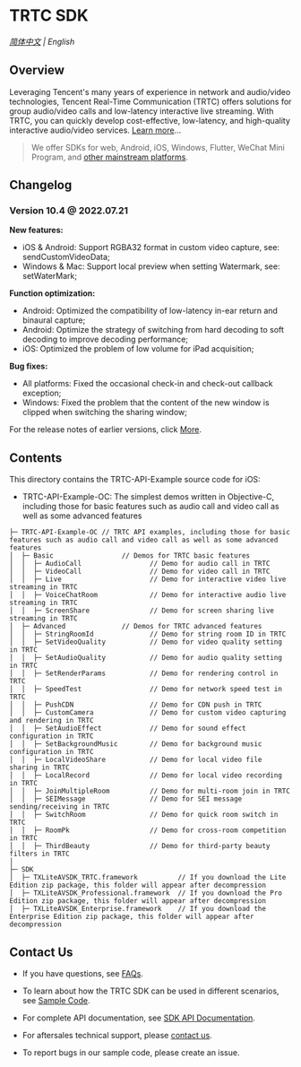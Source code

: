# TRTC SDK

_[简体中文](README-zh_CN.md) | English_
## Overview

Leveraging Tencent's many years of experience in network and audio/video technologies, Tencent Real-Time Communication (TRTC) offers solutions for group audio/video calls and low-latency interactive live streaming. With TRTC, you can quickly develop cost-effective, low-latency, and high-quality interactive audio/video services. [Learn more](https://cloud.tencent.com/document/product/647/16788)...

> We offer SDKs for web, Android, iOS, Windows, Flutter, WeChat Mini Program, and [other mainstream platforms](https://github.com/LiteAVSDK?q=TRTC_&type=all&sort=).



## Changelog
### Version 10.4 @ 2022.07.21

**New features:**
- iOS & Android: Support RGBA32 format in custom video capture, see: sendCustomVideoData;
- Windows & Mac: Support local preview when setting Watermark, see: setWaterMark;

**Function optimization:**
- Android: Optimized the compatibility of low-latency in-ear return and binaural capture;
- Android: Optimize the strategy of switching from hard decoding to soft decoding to improve decoding performance;
- iOS: Optimized the problem of low volume for iPad acquisition;

**Bug fixes:**

- All platforms: Fixed the occasional check-in and check-out callback exception;
- Windows: Fixed the problem that the content of the new window is clipped when switching the sharing window;

For the release notes of earlier versions, click [More](https://cloud.tencent.com/document/product/647/46907).


## Contents

This directory contains the TRTC-API-Example source code for iOS:
- TRTC-API-Example-OC: The simplest demos written in Objective-C, including those for basic features such as audio call and video call as well as some advanced features
```
├─ TRTC-API-Example-OC // TRTC API examples, including those for basic features such as audio call and video call as well as some advanced features
│  ├─ Basic                 // Demos for TRTC basic features
│  │  ├─ AudioCall                 // Demo for audio call in TRTC
│  │  ├─ VideoCall                 // Demo for video call in TRTC
│  │  ├─ Live                      // Demo for interactive video live streaming in TRTC
│  │  ├─ VoiceChatRoom             // Demo for interactive audio live streaming in TRTC
│  │  ├─ ScreenShare               // Demo for screen sharing live streaming in TRTC
│  ├─ Advanced              // Demos for TRTC advanced features
│  │  ├─ StringRoomId              // Demo for string room ID in TRTC
│  │  ├─ SetVideoQuality           // Demo for video quality setting in TRTC
│  │  ├─ SetAudioQuality           // Demo for audio quality setting in TRTC
│  │  ├─ SetRenderParams           // Demo for rendering control in TRTC
│  │  ├─ SpeedTest                 // Demo for network speed test in TRTC
│  │  ├─ PushCDN                   // Demo for CDN push in TRTC
│  │  ├─ CustomCamera              // Demo for custom video capturing and rendering in TRTC
│  │  ├─ SetAudioEffect            // Demo for sound effect configuration in TRTC
│  │  ├─ SetBackgroundMusic        // Demo for background music configuration in TRTC
│  │  ├─ LocalVideoShare           // Demo for local video file sharing in TRTC
│  │  ├─ LocalRecord               // Demo for local video recording in TRTC
│  │  ├─ JoinMultipleRoom          // Demo for multi-room join in TRTC
│  │  ├─ SEIMessage                // Demo for SEI message sending/receiving in TRTC
│  │  ├─ SwitchRoom                // Demo for quick room switch in TRTC
│  │  ├─ RoomPk                    // Demo for cross-room competition in TRTC
│  │  ├─ ThirdBeauty               // Demo for third-party beauty filters in TRTC
│  
├─ SDK 
│  ├─ TXLiteAVSDK_TRTC.framework          // If you download the Lite Edition zip package, this folder will appear after decompression
│  ├─ TXLiteAVSDK_Professional.framework  // If you download the Pro Edition zip package, this folder will appear after decompression
│  ├─ TXLiteAVSDK_Enterprise.framework    // If you download the Enterprise Edition zip package, this folder will appear after decompression

```



## Contact Us
- If you have questions, see [FAQs](https://cloud.tencent.com/document/product/647/43018).

- To learn about how the TRTC SDK can be used in different scenarios, see [Sample Code](https://intl.cloud.tencent.com/document/product/647/42963).

- For complete API documentation, see [SDK API Documentation](http://doc.qcloudtrtc.com/md_introduction_trtc_Android_%E6%A6%82%E8%A7%88.html).
- For aftersales technical support, please [contact us](https://intl.cloud.tencent.com/contact-us).
- To report bugs in our sample code, please create an issue.
